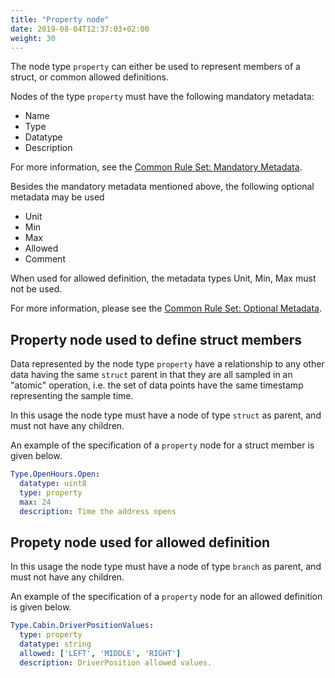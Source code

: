 ```yaml
---
title: "Property node"
date: 2019-08-04T12:37:03+02:00
weight: 30
---
```


The node type `property` can either be used to represent members of a struct, or common allowed definitions.

Nodes of the type `property` must have the following mandatory metadata:
- Name
- Type
- Datatype
- Description

For more information, see the [Common Rule Set: Mandatory Metadata](/hierarchical_information_model/common_rule_set/basics#mandatory-metadata).

Besides the mandatory metadata mentioned above, the following optional metadata may be used
- Unit
- Min
- Max
- Allowed
- Comment

When used for allowed definition, the metadata types Unit, Min, Max must not be used.

For more information, please see the [Common Rule Set: Optional Metadata](/hierarchical_information_model/common_rule_set/basics#optional-metadata).

## Property node used to define struct members
Data represented by the node type `property` have a relationship to any other data having the same `struct` parent in that they are all sampled in an "atomic" operation,
i.e. the set of data points have the same timestamp representing the sample time.

In this usage the node type must have a node of type `struct` as parent, and must not have any children.

An example of the specification of a `property` node for a struct member is given below.

```YAML
Type.OpenHours.Open:
  datatype: uint8
  type: property
  max: 24
  description: Time the address opens
```

## Propety node used for allowed definition
In this usage the node type must have a node of type `branch` as parent, and must not have any children.

An example of the specification of a `property` node for an allowed definition is given below.

```YAML
Type.Cabin.DriverPositionValues:
  type: property
  datatype: string
  allowed: ['LEFT', 'MIDDLE', 'RIGHT']
  description: DriverPosition allowed values.
```

